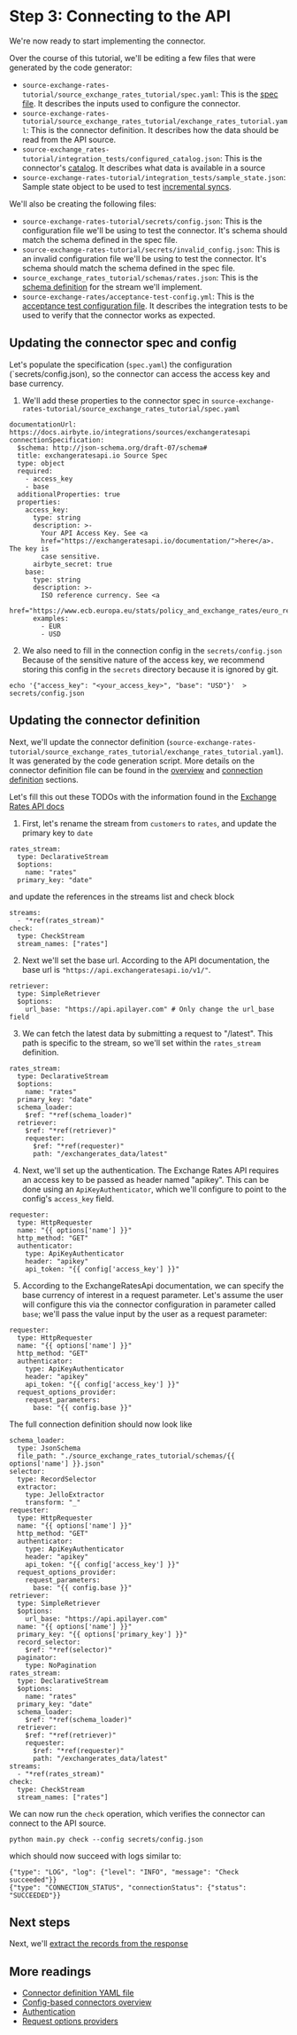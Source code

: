 # Step 3: Connecting to the API

We're now ready to start implementing the connector.

Over the course of this tutorial, we'll be editing a few files that were generated by the code generator:

- `source-exchange-rates-tutorial/source_exchange_rates_tutorial/spec.yaml`: This is the [spec file](../../connector-specification-reference.md). It describes the inputs used to configure the connector.
- `source-exchange-rates-tutorial/source_exchange_rates_tutorial/exchange_rates_tutorial.yaml`: This is the connector definition. It describes how the data should be read from the API source.
- `source-exchange_rates-tutorial/integration_tests/configured_catalog.json`: This is the connector's [catalog](../../../understanding-airbyte/beginners-guide-to-catalog.md). It describes what data is available in a source
- `source-exchange-rates-tutorial/integration_tests/sample_state.json`: Sample state object to be used to test [incremental syncs](../../cdk-python/incremental-stream.md).

We'll also be creating the following files:

- `source-exchange-rates-tutorial/secrets/config.json`: This is the configuration file we'll be using to test the connector. It's schema should match the schema defined in the spec file.
- `source-exchange-rates-tutorial/secrets/invalid_config.json`: This is an invalid configuration file we'll be using to test the connector. It's schema should match the schema defined in the spec file.
- `source_exchange_rates_tutorial/schemas/rates.json`: This is the [schema definition](../../cdk-python/schemas.md) for the stream we'll implement.
- `source-exchange-rates/acceptance-test-config.yml`: This is the [acceptance test configuration file](../../testing-connectors/README.md). It describes the integration tests to be used to verify that the connector works as expected.

## Updating the connector spec and config

Let's populate the specification (`spec.yaml`) the configuration (`secrets/config.json), so the connector can access the access key and base currency.

1. We'll add these properties to the connector spec in `source-exchange-rates-tutorial/source_exchange_rates_tutorial/spec.yaml`

```
documentationUrl: https://docs.airbyte.io/integrations/sources/exchangeratesapi
connectionSpecification:
  $schema: http://json-schema.org/draft-07/schema#
  title: exchangeratesapi.io Source Spec
  type: object
  required:
    - access_key
    - base
  additionalProperties: true
  properties:
    access_key:
      type: string
      description: >-
        Your API Access Key. See <a
        href="https://exchangeratesapi.io/documentation/">here</a>. The key is
        case sensitive.
      airbyte_secret: true
    base:
      type: string
      description: >-
        ISO reference currency. See <a
        href="https://www.ecb.europa.eu/stats/policy_and_exchange_rates/euro_reference_exchange_rates/html/index.en.html">here</a>.
      examples:
        - EUR
        - USD
```

2. We also need to fill in the connection config in the `secrets/config.json`
   Because of the sensitive nature of the access key, we recommend storing this config in the `secrets` directory because it is ignored by git.

```
echo '{"access_key": "<your_access_key>", "base": "USD"}'  > secrets/config.json
```

## Updating the connector definition

Next, we'll update the connector definition (`source-exchange-rates-tutorial/source_exchange_rates_tutorial/exchange_rates_tutorial.yaml`). It was generated by the code generation script.
More details on the connector definition file can be found in the [overview](../overview.md) and [connection definition](../yaml-structure.md) sections.

Let's fill this out these TODOs with the information found in the [Exchange Rates API docs](https://exchangeratesapi.io/documentation/)

1. First, let's rename the stream from `customers` to `rates`, and update the primary key to `date`

```
rates_stream:
  type: DeclarativeStream
  $options:
    name: "rates"
  primary_key: "date"
```

and update the references in the streams list and check block

```
streams:
  - "*ref(rates_stream)"
check:
  type: CheckStream
  stream_names: ["rates"]
```

2. Next we'll set the base url.
   According to the API documentation, the base url is `"https://api.exchangeratesapi.io/v1/"`.

```
retriever:
  type: SimpleRetriever
  $options:
    url_base: "https://api.apilayer.com" # Only change the url_base field
```

3. We can fetch the latest data by submitting a request to "/latest". This path is specific to the stream, so we'll set within the `rates_stream` definition.

```
rates_stream:
  type: DeclarativeStream
  $options:
    name: "rates"
  primary_key: "date"
  schema_loader:
    $ref: "*ref(schema_loader)"
  retriever:
    $ref: "*ref(retriever)"
    requester:
      $ref: "*ref(requester)"
      path: "/exchangerates_data/latest"
```

4. Next, we'll set up the authentication.
   The Exchange Rates API requires an access key to be passed as header named "apikey".
   This can be done using an `ApiKeyAuthenticator`, which we'll configure to point to the config's `access_key` field.

```
requester:
  type: HttpRequester
  name: "{{ options['name'] }}"
  http_method: "GET"
  authenticator:
    type: ApiKeyAuthenticator
    header: "apikey"
    api_token: "{{ config['access_key'] }}"
```

5. According to the ExchangeRatesApi documentation, we can specify the base currency of interest in a request parameter. Let's assume the user will configure this via the connector configuration in parameter called `base`; we'll pass the value input by the user as a request parameter:

```
requester:
  type: HttpRequester
  name: "{{ options['name'] }}"
  http_method: "GET"
  authenticator:
    type: ApiKeyAuthenticator
    header: "apikey"
    api_token: "{{ config['access_key'] }}"
  request_options_provider:
    request_parameters:
      base: "{{ config.base }}"
```

The full connection definition should now look like

```
schema_loader:
  type: JsonSchema
  file_path: "./source_exchange_rates_tutorial/schemas/{{ options['name'] }}.json"
selector:
  type: RecordSelector
  extractor:
    type: JelloExtractor
    transform: "_"
requester:
  type: HttpRequester
  name: "{{ options['name'] }}"
  http_method: "GET"
  authenticator:
    type: ApiKeyAuthenticator
    header: "apikey"
    api_token: "{{ config['access_key'] }}"
  request_options_provider:
    request_parameters:
      base: "{{ config.base }}"
retriever:
  type: SimpleRetriever
  $options:
    url_base: "https://api.apilayer.com"
  name: "{{ options['name'] }}"
  primary_key: "{{ options['primary_key'] }}"
  record_selector:
    $ref: "*ref(selector)"
  paginator:
    type: NoPagination
rates_stream:
  type: DeclarativeStream
  $options:
    name: "rates"
  primary_key: "date"
  schema_loader:
    $ref: "*ref(schema_loader)"
  retriever:
    $ref: "*ref(retriever)"
    requester:
      $ref: "*ref(requester)"
      path: "/exchangerates_data/latest"
streams:
  - "*ref(rates_stream)"
check:
  type: CheckStream
  stream_names: ["rates"]
```

We can now run the `check` operation, which verifies the connector can connect to the API source.

```
python main.py check --config secrets/config.json
```

which should now succeed with logs similar to:

```
{"type": "LOG", "log": {"level": "INFO", "message": "Check succeeded"}}
{"type": "CONNECTION_STATUS", "connectionStatus": {"status": "SUCCEEDED"}}
```

## Next steps

Next, we'll [extract the records from the response](4-reading-data.md)

## More readings

- [Connector definition YAML file](../yaml-structure.md)
- [Config-based connectors overview](../overview.md)
- [Authentication](../authentication.md)
- [Request options providers](../request-options.md)